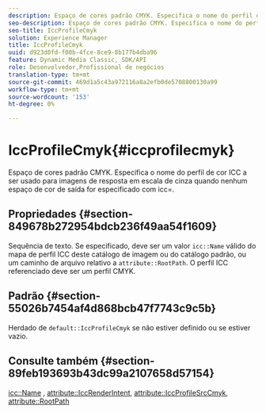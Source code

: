 ```yaml
---
description: Espaço de cores padrão CMYK. Especifica o nome do perfil de cor ICC a ser usado para imagens de resposta em escala de cinza quando nenhum espaço de cor de saída for especificado com icc=.
seo-description: Espaço de cores padrão CMYK. Especifica o nome do perfil de cor ICC a ser usado para imagens de resposta em escala de cinza quando nenhum espaço de cor de saída for especificado com icc=.
seo-title: IccProfileCmyk
solution: Experience Manager
title: IccProfileCmyk
uuid: d923d0fd-f00b-4fce-8ce9-8b177b4dba96
feature: Dynamic Media Classic, SDK/API
role: Desenvolvedor,Profissional de negócios
translation-type: tm+mt
source-git-commit: 469d1a5c43a972116a8a2efb0de5708800130a99
workflow-type: tm+mt
source-wordcount: '153'
ht-degree: 0%

---
```



# IccProfileCmyk{#iccprofilecmyk}

Espaço de cores padrão CMYK. Especifica o nome do perfil de cor ICC a ser usado para imagens de resposta em escala de cinza quando nenhum espaço de cor de saída for especificado com icc=.

## Propriedades {#section-849678b272954bdcb236f49aa54f1609}

Sequência de texto. Se especificado, deve ser um valor `icc::Name` válido do mapa de perfil ICC deste catálogo de imagem ou do catálogo padrão, ou um caminho de arquivo relativo a `attribute::RootPath`. O perfil ICC referenciado deve ser um perfil CMYK.

## Padrão {#section-55026b7454af4d868bcb47f7743c9c5b}

Herdado de `default::IccProfileCmyk` se não estiver definido ou se estiver vazio.

## Consulte também {#section-89feb193693b43dc99a2107658d57154}

[icc::Name](../../../../../ir-api/material-cat/image-rendering-api-ref/c-ir-material-catalog/c-ir-icc-profile-map-reference/r-ir-name-icc.md#reference-7a293ede360e433782575f8f6a562ac2) ,  [attribute::IccRenderIntent](../../../../../ir-api/material-cat/image-rendering-api-ref/c-ir-material-catalog/c-ir-attributes-reference/r-ir-iccrenderintent.md#reference-3b80b7a4c25545a593c5076f318b5c40),  [attribute::IccProfileSrcCmyk](../../../../../ir-api/material-cat/image-rendering-api-ref/c-ir-material-catalog/c-ir-attributes-reference/r-ir-iccprofilesrccmyk.md#reference-0256cae955404ebc92d5d0d1fa095ea2),  [attribute::RootPath](../../../../../ir-api/material-cat/image-rendering-api-ref/c-ir-material-catalog/c-ir-attributes-reference/r-ir-rootpath.md#reference-a4d7c96b62e14fcbad1740c702f160f3)
